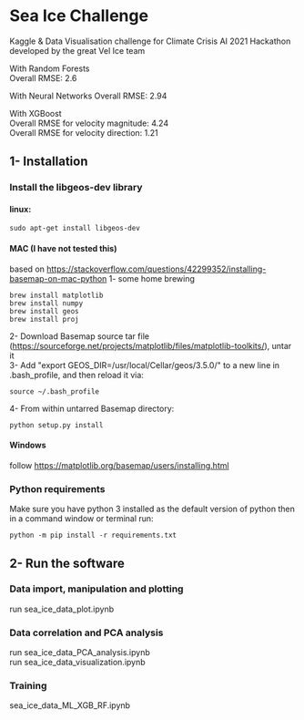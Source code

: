 # Sea Ice Challenge
Kaggle & Data Visualisation challenge for Climate Crisis AI 2021 Hackathon developed by the great Vel Ice team <br />

With Random Forests <br />
Overall RMSE:  2.6 <br />

With Neural Networks
Overall RMSE:  2.94 <br />

With XGBoost <br />
Overall RMSE for velocity magnitude:  4.24 <br />
Overall RMSE for velocity direction:  1.21 <br />
## 1- Installation
### Install the libgeos-dev library
#### linux:
```
sudo apt-get install libgeos-dev
```
#### MAC (I have not tested this)
based on https://stackoverflow.com/questions/42299352/installing-basemap-on-mac-python
1- some home brewing
```
brew install matplotlib
brew install numpy
brew install geos
brew install proj
```
2- Download Basemap source tar file (https://sourceforge.net/projects/matplotlib/files/matplotlib-toolkits/), untar it <br />
3- Add "export GEOS_DIR=/usr/local/Cellar/geos/3.5.0/" to a new line in .bash_profile, and then reload it via: <br />
```
source ~/.bash_profile
```
4- From within untarred Basemap directory:
```
python setup.py install
```
#### Windows
follow https://matplotlib.org/basemap/users/installing.html

### Python requirements
Make sure you have python 3 installed as the default version of python then in a command window or terminal run: <br />
```
python -m pip install -r requirements.txt 
```

## 2- Run the software
### Data import, manipulation and plotting
run sea_ice_data_plot.ipynb

### Data correlation and PCA analysis
run sea_ice_data_PCA_analysis.ipynb <br />
run sea_ice_data_visualization.ipynb 

### Training
sea_ice_data_ML_XGB_RF.ipynb


